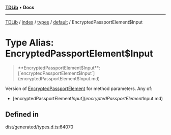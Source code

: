 [**TDLib**](../../../../../../README.md) • **Docs**

***

[TDLib](../../../../../../modules.md) / [index](../../../../../README.md) / [types](../../../README.md) / [default](../README.md) / EncryptedPassportElement$Input

# Type Alias: EncryptedPassportElement$Input

> **EncryptedPassportElement$Input**: [`encryptedPassportElement$Input`](encryptedPassportElement$Input.md)

Version of [EncryptedPassportElement](EncryptedPassportElement-1.md) for method parameters.
Any of:
- [encryptedPassportElement$Input](encryptedPassportElement$Input.md)

## Defined in

dist/generated/types.d.ts:64070
